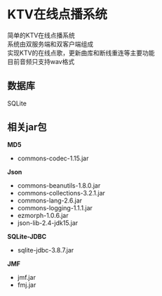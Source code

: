 # KTV在线点播系统
简单的KTV在线点播系统<br>
系统由双服务端和双客户端组成<br>
实现KTV的在线点歌，更新曲库和断线重连等主要功能<br>
目前音频只支持wav格式<br>

## 数据库
SQLite

## 相关jar包
**MD5**
* commons-codec-1.15.jar

**Json**
* commons-beanutils-1.8.0.jar
* commons-collections-3.2.1.jar
* commons-lang-2.6.jar
* commons-logging-1.1.1.jar
* ezmorph-1.0.6.jar
* json-lib-2.4-jdk15.jar

**SQLite-JDBC**
* sqlite-jdbc-3.8.7.jar

**JMF**
* jmf.jar
* fmj.jar
